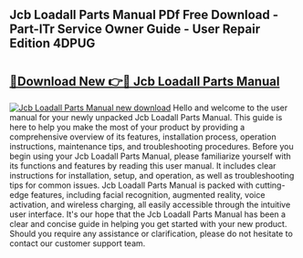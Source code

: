 ## Jcb Loadall Parts Manual PDf Free Download - Part-lTr Service Owner Guide - User Repair Edition 4DPUG

# <h2><a href="http://bc6923.oget.top/?id=Jcb+Loadall+Parts+Manual">🔗Download New 👉🔴 Jcb Loadall Parts Manual</a></h2>

[![Jcb Loadall Parts Manual new download](https://i.imgur.com/5g1atiW.png)](http://bc6923.oget.top/?id=Jcb+Loadall+Parts+Manual)
Hello and welcome to the user manual for your newly unpacked Jcb Loadall Parts Manual. This guide is here to help you make the most of your product by providing a comprehensive overview of its features, installation process, operation instructions, maintenance tips, and troubleshooting procedures. Before you begin using your Jcb Loadall Parts Manual, please familiarize yourself with its functions and features by reading this user manual. It includes clear instructions for installation, setup, and operation, as well as troubleshooting tips for common issues. Jcb Loadall Parts Manual is packed with cutting-edge features, including facial recognition, augmented reality, voice activation, and wireless charging, all easily accessible through the intuitive user interface. It's our hope that the Jcb Loadall Parts Manual has been a clear and concise guide in helping you get started with your new product. Should you require any assistance or clarification, please do not hesitate to contact our customer support team.
